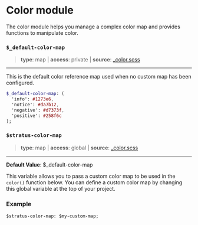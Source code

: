 # Color module
The color module helps you manage a complex color map and provides functions to manipulate color.

### `$_default-color-map`
> **type**: map | **access**: private | **source**: [_color.scss](https://github.com/MattMcAdams/stratus/blob/master/src/partials/_color.scss)
_______

This is the default color reference map used when no custom map has been configured.
```sass
$_default-color-map: (
  'info': #1273e6,
  'notice': #da7b12,
  'negative': #d7373f,
  'positive': #258f6c
);
```

### `$stratus-color-map`
> **type**: map | **access**: global | **source**: [_color.scss](https://github.com/MattMcAdams/stratus/blob/master/src/partials/_color.scss)
___________
**Default Value**: $_default-color-map

This variable allows you to pass a custom color map to be used in the `color()` function below. You can define a custom color map by changing this global variable at the top of your project.

### Example
```
$stratus-color-map: $my-custom-map;
```
